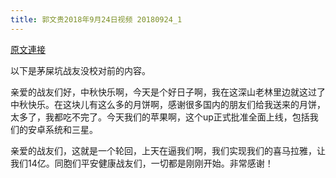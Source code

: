 ```yaml
---
title: 郭文贵2018年9月24日视频 20180924_1
---
```


[原文連接](https://gnews.org/ThreadView/53478301)

以下是茅屎坑战友没校对前的内容。

  亲爱的战友们好，中秋快乐啊，今天是个好日子啊，我在这深山老林里边就这过了中秋快乐。在这块儿有这么多的月饼啊，感谢很多国内的朋友们给我送来的月饼，太多了，我都吃不完了。今天我们的苹果啊，这个up正式批准全面上线，包括我们的安卓系统和三星。

  亲爱的战友们，这就是一个轮回，上天在逼我们啊，我们实现我们的喜马拉雅，让我们14亿。同胞们平安健康战友们，一切都是刚刚开始。非常感谢！
